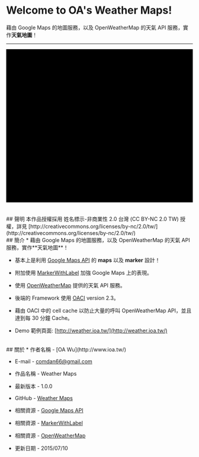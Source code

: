 # Welcome to OA's Weather Maps!

藉由 Google Maps 的地圖服務，以及 OpenWeatherMap 的天氣 API 服務，實作**天氣地圖**！

---

![OA's Weather Maps](resource/image/readme/weather-compressor.gif)

<br/>
## 聲明
本作品授權採用 姓名標示-非商業性 2.0 台灣 (CC BY-NC 2.0 TW) 授權，詳見 [http://creativecommons.org/licenses/by-nc/2.0/tw/](http://creativecommons.org/licenses/by-nc/2.0/tw/) 


<br/>
## 簡介
* 藉由 Google Maps 的地圖服務，以及 OpenWeatherMap 的天氣 API 服務，實作**天氣地圖**！

* 基本上是利用 [Google Maps API](https://developers.google.com/maps/documentation/javascript/markers) 的 **maps** 以及 **marker** 設計！

* 附加使用 [MarkerWithLabel](http://google-maps-utility-library-v3.googlecode.com/svn/tags/markerwithlabel/1.1.8/docs/examples.html) 加強 Google Maps 上的表現。

* 使用 [OpenWeatherMap](http://openweathermap.org/) 提供的天氣 API 服務。

* 後端的 Framework 使用 [OACI](https://github.com/comdan66/oaci) version 2.3。

* 藉由 OACI 中的 cell cache 以防止大量的呼叫 OpenWeatherMap API，並且達到每 30 分鐘 Cache。

* Demo 範例頁面: [http://weather.ioa.tw/](http://weather.ioa.tw/)


<br/>
## 關於
* 作者名稱 - [OA Wu](http://www.ioa.tw/)

* E-mail - <comdan66@gmail.com>

* 作品名稱 - Weather Maps

* 最新版本 - 1.0.0

* GitHub - [Weather Maps](https://github.com/comdan66/weather)

* 相關資源 - [Google Maps API](https://developers.google.com/maps/documentation/javascript/markers)

* 相關資源 - [MarkerWithLabel](http://google-maps-utility-library-v3.googlecode.com/svn/tags/markerwithlabel/1.1.8/docs/examples.html)

* 相關資源 - [OpenWeatherMap](http://openweathermap.org/)

* 更新日期 - 2015/07/10